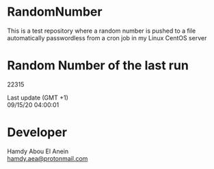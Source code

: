 # RandomNumber    
This is a test repository where a random number is pushed to a file automatically passwordless from a cron job in my Linux CentOS server    
# Random Number of the last run   
22315
      
Last update (GMT +1)    
09/15/20 04:00:01
# Developer    
Hamdy Abou El Anein   
hamdy.aea@protonmail.com
